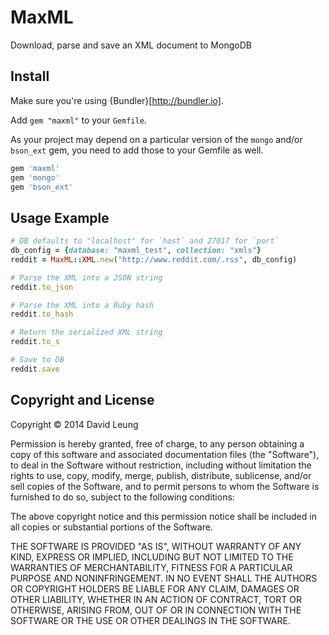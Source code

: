 # MaxML

Download, parse and save an XML document to MongoDB

## Install

Make sure you're using {Bundler}[http://bundler.io].

Add `gem "maxml"` to your `Gemfile`.

As your project may depend on a particular version of the `mongo` and/or
`bson_ext` gem, you need to add those to your Gemfile as well.

```ruby
gem 'maxml'
gem 'mongo'
gem 'bson_ext' 
```

## Usage Example

```ruby
# DB defaults to "localhost" for `host` and 27017 for `port`
db_config = {database: "maxml_test", collection: "xmls"}
reddit = MaxML::XML.new("http://www.reddit.com/.rss", db_config)

# Parse the XML into a JSON string
reddit.to_json

# Parse the XML into a Ruby hash
reddit.to_hash

# Return the serialized XML string
reddit.to_s

# Save to DB
reddit.save

```
## Copyright and License

Copyright © 2014 David Leung

Permission is hereby granted, free of charge, to any person obtaining a copy
of this software and associated documentation files (the "Software"), to deal
in the Software without restriction, including without limitation the rights
to use, copy, modify, merge, publish, distribute, sublicense, and/or sell
copies of the Software, and to permit persons to whom the Software is
furnished to do so, subject to the following conditions:

The above copyright notice and this permission notice shall be included in all
copies or substantial portions of the Software.

THE SOFTWARE IS PROVIDED "AS IS", WITHOUT WARRANTY OF ANY KIND, EXPRESS OR
IMPLIED, INCLUDING BUT NOT LIMITED TO THE WARRANTIES OF MERCHANTABILITY,
FITNESS FOR A PARTICULAR PURPOSE AND NONINFRINGEMENT. IN NO EVENT SHALL THE
AUTHORS OR COPYRIGHT HOLDERS BE LIABLE FOR ANY CLAIM, DAMAGES OR OTHER
LIABILITY, WHETHER IN AN ACTION OF CONTRACT, TORT OR OTHERWISE, ARISING FROM,
OUT OF OR IN CONNECTION WITH THE SOFTWARE OR THE USE OR OTHER DEALINGS IN THE
SOFTWARE.
